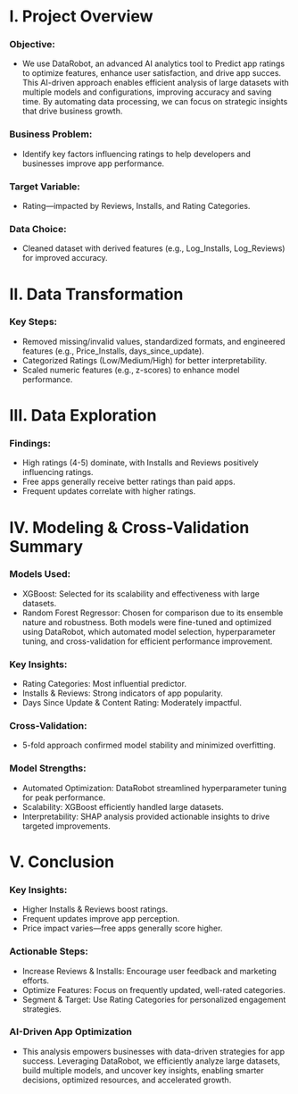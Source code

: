 # I. ​Project Overview 
### Objective: 
- We use DataRobot, an advanced AI analytics tool to Predict app ratings to optimize features, enhance user satisfaction, and drive app succes. This AI-driven approach enables efficient analysis of large datasets with multiple models and configurations, improving accuracy and saving time. By automating data processing, we can focus on strategic insights that drive business growth.
### Business Problem: 
- Identify key factors influencing ratings to help developers and businesses improve app performance.
### Target Variable: 
- Rating—impacted by Reviews, Installs, and Rating Categories.
### Data Choice: 
- Cleaned dataset with derived features (e.g., Log_Installs, Log_Reviews) for improved accuracy.

# II. Data Transformation
### Key Steps:
- Removed missing/invalid values, standardized formats, and engineered features (e.g., Price_Installs, days_since_update).
- Categorized Ratings (Low/Medium/High) for better interpretability.
- Scaled numeric features (e.g., z-scores) to enhance model performance.

# III. Data Exploration
### Findings:
- High ratings (4-5) dominate, with Installs and Reviews positively influencing ratings.
- Free apps generally receive better ratings than paid apps.
- Frequent updates correlate with higher ratings.

# IV. Modeling & Cross-Validation Summary
### Models Used:
- XGBoost: Selected for its scalability and effectiveness with large datasets.
- Random Forest Regressor: Chosen for comparison due to its ensemble nature and robustness.
Both models were fine-tuned and optimized using DataRobot, which automated model selection, hyperparameter tuning, and cross-validation for efficient performance improvement.
### Key Insights:
- Rating Categories: Most influential predictor.
- Installs & Reviews: Strong indicators of app popularity.
- Days Since Update & Content Rating: Moderately impactful.
### Cross-Validation: 
- 5-fold approach confirmed model stability and minimized overfitting.
### Model Strengths:
- Automated Optimization: DataRobot streamlined hyperparameter tuning for peak performance.
- Scalability: XGBoost efficiently handled large datasets.
- Interpretability: SHAP analysis provided actionable insights to drive targeted improvements.

# V. Conclusion 
### Key Insights:
- Higher Installs & Reviews boost ratings.
- Frequent updates improve app perception.
- Price impact varies—free apps generally score higher.
### Actionable Steps:
- Increase Reviews & Installs: Encourage user feedback and marketing efforts.
- Optimize Features: Focus on frequently updated, well-rated categories.
- Segment & Target: Use Rating Categories for personalized engagement strategies.
###  AI-Driven App Optimization
- This analysis empowers businesses with data-driven strategies for app success. Leveraging DataRobot, we efficiently analyze large datasets, build multiple models, and uncover key insights, enabling smarter decisions, optimized resources, and accelerated growth.
